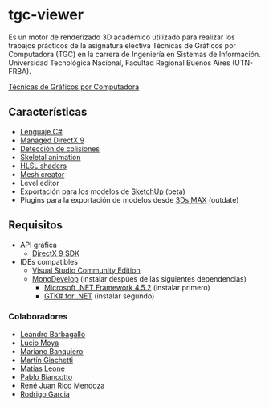 # tgc-viewer

Es un motor de renderizado 3D académico utilizado para realizar los trabajos prácticos de la asignatura electiva Técnicas de Gráficos por Computadora (TGC) en la carrera de Ingeniería en Sistemas de Información. Universidad Tecnológica Nacional, Facultad Regional Buenos Aires (UTN-FRBA).

[Técnicas de Gráficos por Computadora](http://tgc-utn.github.io/)

## Características
* [Lenguaje C#](https://msdn.microsoft.com/es-ar/library/kx37x362.aspx)
* [Managed DirectX 9](https://en.wikipedia.org/wiki/Managed_DirectX)
* [Detección de colisiones](https://en.wikipedia.org/wiki/Collision_detection)
* [Skeletal animation](https://en.wikipedia.org/wiki/Skeletal_animation)
* [HLSL shaders](https://msdn.microsoft.com/en-us/library/windows/desktop/bb509561%28v=vs.85%29.aspx)
* [Mesh creator](https://github.com/leonematias/MeshCreator)
* Level editor
* Exportación para los modelos de [SketchUp](https://www.sketchup.com/) (beta)
* Plugins para la exportación de modelos desde [3Ds MAX](http://www.autodesk.com/education/free-software/3ds-max) (outdate)

## Requisitos
* API gráfica
    * [DirectX 9 SDK](http://www.microsoft.com/en-us/download/details.aspx?displaylang=en&id=6812)
* IDEs compatibles
    * [Visual Studio Community Edition](https://www.visualstudio.com/es-ar/products/visual-studio-community-vs)
    * [MonoDevelop](http://www.monodevelop.com) (instalar despúes de las siguientes dependencias)
        * [Microsoft .NET Framework 4.5.2](https://www.microsoft.com/es-ES/download/details.aspx?id=42643) (instalar primero)
        * [GTK# for .NET](http://download.xamarin.com/GTKforWindows/Windows/gtk-sharp-2.12.30.msi) (instalar segundo)

### Colaboradores
* [Leandro Barbagallo](https://github.com/lebarba)
* [Lucio Moya](https://github.com/DNAngeluS)
* [Mariano Banquiero](https://github.com/mbanquiero)
* [Martín Giachetti](https://github.com/mgiachetti)
* [Matías Leone](https://github.com/leonematias)
* [Pablo Biancotto](https://github.com/akhanubis)
* [René Juan Rico Mendoza](https://github.com/rejurime)
* [Rodrigo Garcia](https://github.com/mysery)

